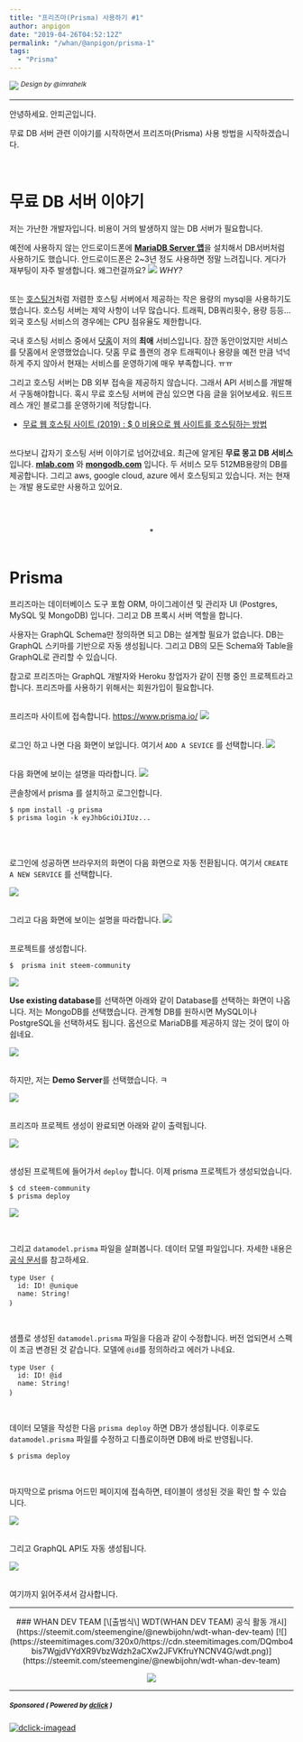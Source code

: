 ```yaml
---
title: "프리즈마(Prisma) 사용하기 #1"
author: anpigon
date: "2019-04-26T04:52:12Z"
permalink: "/whan/@anpigon/prisma-1"
tags:
  - "Prisma"
---
```

![](https://steemitimages.com/0x0/https://cdn.steemitimages.com/DQmXtBYt3kXFAhrVjuGUGa5TQrgUZ2nL8npNsg67WYqZQ57/11A557AA-ADD4-484C-AD9E-FCD37D09C38B.jpeg)
<sup>*Design by &#64;&#105;mrahelk*</sup>
___

안녕하세요. 안피곤입니다. 

무료 DB 서버 관련 이야기를 시작하면서 프리즈마(Prisma) 사용 방법을 시작하겠습니다.

<br>

# 무료 DB 서버 이야기
저는 가난한 개발자입니다. 비용이 거의 발생하지 않는 DB 서버가 필요합니다. 

예전에 사용하지 않는 안드로이드폰에 [**MariaDB Server 앱**](https://play.google.com/store/apps/details?id=com.esminis.server.mariadb)을 설치해서 DB서버처럼 사용하기도 했습니다. 안드로이드폰은 2~3년 정도 사용하면 정말 느려집니다. 게다가 재부팅이 자주 발생합니다. 왜그런걸까요?
![](https://cdn.steemitimages.com/150x0/https://cdn.pixabay.com/photo/2014/04/02/10/35/panda-303949_960_720.png) *WHY?*

<br>또는 [호스팅거](https://www.hostinger.kr/)처럼 저렴한 호스팅 서버에서 제공하는 작은 용량의 mysql을 사용하기도 했습니다. 호스팅 서버는 제약 사항이 너무 많습니다. 트래픽, DB쿼리횟수, 용량 등등... 외국 호스팅 서비스의 경우에는 CPU 점유율도 제한합니다. 

국내 호스팅 서비스 중에서 [닷홈](https://www.dothome.co.kr)이 저의 **최애** 서비스입니다. 잠깐 동안이었지만 서비스를 닷홈에서 운영했었습니다. 닷홈 무료 플랜의 경우 트래픽이나 용량을 예전 만큼 넉넉하게 주지 않아서 현재는 서비스를 운영하기에 매우 부족합니다. ㅠㅠ

그리고 호스팅 서버는 DB 외부 접속을 제공하지 않습니다. 그래서 API 서비스를 개발해서 구동해야합니다. 혹시 무료 호스팅 서버에 관심 있으면 다음 글을 읽어보세요. 워드프레스 개인 블로그를 운영하기에 적당합니다.
- [무료 웹 호스팅 사이트 (2019) : $ 0 비용으로 웹 사이트를 호스팅하는 방법](https://www.webhostingsecretrevealed.net/ko/blog/web-hosting-guides/free-hosting-sites/)

<br>쓰다보니 갑자기 호스팅 서버 이야기로 넘어갔네요. 최근에 알게된 **무료 몽고 DB 서비스**입니다.
[**mlab.com**](https://mlab.com/plans/pricing/) 와 [**mongodb.com**](https://www.mongodb.com/cloud/atlas/pricing) 입니다. 두 서비스 모두 512MB용량의 DB를 제공합니다. 그리고 aws, google cloud, azure 에서 호스팅되고 있습니다. 저는 현재는 개발 용도로만 사용하고 있어요.

<br><br><center>*</center><br>


# Prisma

프리즈마는 데이터베이스 도구 포함 ORM, 마이그레이션 및 관리자 UI (Postgres, MySQL 및 MongoDB) 입니다. 그리고 DB 프록시 서버 역할을 합니다. 

사용자는 GraphQL Schema만 정의하면 되고 DB는 설계할 필요가 없습니다. DB는 GraphQL 스키마를 기반으로 자동 생성됩니다. 그리고 DB의 모든 Schema와 Table을 GraphQL로 관리할 수 있습니다.  

참고로 프리즈마는 GraphQL 개발자와 Heroku 창업자가 같이 진행 중인 프로젝트라고 합니다. 프리즈마를 사용하기 위해서는 회원가입이 필요합니다.

<br>프리즈마 사이트에 접속합니다.
https://www.prisma.io/
![](https://files.steempeak.com/file/steempeak/anpigon/wEI0oJI4-E18489E185B3E1848FE185B3E18485E185B5E186ABE18489E185A3E186BA202019-04-2620E1848BE185A9E1848CE185A5E186AB209.33.15.png)

<br>로그인 하고 나면 다음 화면이 보입니다. 여기서 `ADD A SEVICE` 를 선택합니다.
![](https://files.steempeak.com/file/steempeak/anpigon/uPdxrf1O-E18489E185B3E1848FE185B3E18485E185B5E186ABE18489E185A3E186BA202019-04-2620E1848BE185A9E1848CE185A5E186AB209.41.41.png)

<br>다음 화면에 보이는 설명을 따라합니다.
![](https://files.steempeak.com/file/steempeak/anpigon/NbjRV6Jn-E18489E185B3E1848FE185B3E18485E185B5E186ABE18489E185A3E186BA202019-04-2620E1848BE185A9E1848CE185A5E186AB209.42.18.png)

콘솔창에서 prisma 를 설치하고 로그인합니다.

```
$ npm install -g prisma
$ prisma login -k eyJhbGciOiJIUz...
```

<br><br>

로그인에 성공하면 브라우저의 화면이 다음 화면으로 자동 전환됩니다. 여기서 `CREATE A NEW SERVICE` 를 선택합니다.

![](https://files.steempeak.com/file/steempeak/anpigon/MVDVqiZ3-E18489E185B3E1848FE185B3E18485E185B5E186ABE18489E185A3E186BA202019-04-2620E1848BE185A9E1848CE185A5E186AB209.44.07.png)

<br>그리고 다음 화면에 보이는 설명을 따라합니다.
![](https://files.steempeak.com/file/steempeak/anpigon/WpYu035a-E18489E185B3E1848FE185B3E18485E185B5E186ABE18489E185A3E186BA202019-04-2620E1848BE185A9E1848CE185A5E186AB209.44.35.png)

<br> 프로젝트를 생성합니다.
```
$  prisma init steem-community
```
![](https://files.steempeak.com/file/steempeak/anpigon/ILZf5nkV-E18489E185B3E1848FE185B3E18485E185B5E186ABE18489E185A3E186BA202019-04-2620E1848BE185A9E1848CE185A5E186AB209.46.13.png)

**Use existing database**를 선택하면 아래와 같이 Database를 선택하는 화면이 나옵니다. 저는 MongoDB를 선택했습니다. 관계형 DB를 원하시면 MySQL이나 PostgreSQL을 선택하셔도 됩니다. 옵션으로 MariaDB를 제공하지 않는 것이 많이 아쉽네요.

![](https://files.steempeak.com/file/steempeak/anpigon/HgfilYLH-E18489E185B3E1848FE185B3E18485E185B5E186ABE18489E185A3E186BA202019-04-2620E1848BE185A9E1848CE185A5E186AB209.50.42.png)

<br>하지만, 저는 **Demo Server**를 선택했습니다. ㅋ

![](https://files.steempeak.com/file/steempeak/anpigon/gVTtK05F-E18489E185B3E1848FE185B3E18485E185B5E186ABE18489E185A3E186BA202019-04-2620E1848BE185A9E1848CE185A5E186AB2010.21.32.png)

<br>프리즈마 프로젝트 생성이 완료되면 아래와 같이 출력됩니다.

![](https://files.steempeak.com/file/steempeak/anpigon/9HJY4tPA-E18489E185B3E1848FE185B3E18485E185B5E186ABE18489E185A3E186BA202019-04-2620E1848BE185A9E1848CE185A5E186AB2010.22.01.png)

<br>생성된 프로젝트에 들어가서 `deploy` 합니다. 이제 prisma 프로젝트가 생성되었습니다.

```
$ cd steem-community
$ prisma deploy
```

![](https://files.steempeak.com/file/steempeak/anpigon/hx3FSbJY-E18489E185B3E1848FE185B3E18485E185B5E186ABE18489E185A3E186BA202019-04-2620E1848BE185A9E1848CE185A5E186AB2010.23.24.png)

<br>

그리고 `datamodel.prisma` 파일을 살펴봅니다. 데이터 모델 파일입니다. 자세한 내용은 [공식 문서](https://www.prisma.io/docs/1.15/develop-prisma-service/service-configuration/data-model-knul/)를 참고하세요.

    type User ｛
      id: ID! @unique
      name: String!
    ｝

<br>

샘플로 생성된  `datamodel.prisma` 파일을 다음과 같이 수정합니다. 버전 업되면서 스펙이 조금 변경된 것 같습니다. 모델에 `@id`를 정의하라고 에러가 나네요.

    type User ｛
      id: ID! @id
      name: String!
    ｝


<br>

데이터 모델을 작성한 다음 `prisma deploy` 하면 DB가 생성됩니다. 이후로도 `datamodel.prisma` 파일를 수정하고 디플로이하면 DB에 바로 반영됩니다.

```
$ prisma deploy
```

<br>

마지막으로 prisma 어드민 페이지에 접속하면, 테이블이 생성된 것을 확인 할 수 있습니다.

![](https://files.steempeak.com/file/steempeak/anpigon/04EnqTVI-E18489E185B3E1848FE185B3E18485E185B5E186ABE18489E185A3E186BA202019-04-2620E1848BE185A9E1848CE185A5E186AB2010.56.32.png)

<br>그리고 GraphQL API도 자동 생성됩니다.

![](https://files.steempeak.com/file/steempeak/anpigon/djPoo1S4-E18489E185B3E1848FE185B3E18485E185B5E186ABE18489E185A3E186BA202019-04-2620E1848BE185A9E18492E185AE201.31.24.png)

<br>여기까지 읽어주셔서 감사합니다.


***

<center>
### WHAN DEV TEAM
[\[출범식\] WDT(WHAN DEV TEAM) 공식 활동 개시](https://steemit.com/steemengine/@newbijohn/wdt-whan-dev-team)
[![](https://steemitimages.com/320x0/https://cdn.steemitimages.com/DQmbo4bis7WgjdVYdXR9VbzWdzh2aCXw2JFVKfruYNCNV4G/wdt.png)](https://steemit.com/steemengine/@newbijohn/wdt-whan-dev-team)


![](https://steemitimages.com/400x0/https://cdn.steemitimages.com/DQmQmWhMN6zNrLmKJRKhvSScEgWZmpb8zCeE2Gray1krbv6/BC054B6E-6F73-46D0-88E4-C88EB8167037.jpeg)
</center>


---

#####  <sub> **Sponsored ( Powered by [dclick](https://www.dclick.io) )** </sub>
[![dclick-imagead](https://s3.ap-northeast-2.amazonaws.com/dclick/image/msowner2/1555565468647.jpg)](https://api.dclick.io/v1/c?x=eyJhbGciOiJIUzI1NiIsInR5cCI6IkpXVCJ9.eyJjIjoiYW5waWdvbiIsInMiOiJwcmlzbWEtMSIsImEiOlsiaS0yMTYiXSwidXJsIjoiaHR0cDovL2JpdC5seS9tb29uU1RFRU1fS1IyIiwiaWF0IjoxNTU2MjU0Mzk0LCJleHAiOjE4NzE2MTQzOTR9.Pgf0KHwMMADYyXX3W5dTROf6a5pX8PpceZt20aoRzXs)